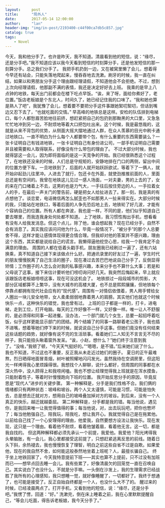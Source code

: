 ```yaml
---
layout:     post
title:      "局外人"
date:       2017-05-14 12:00:00
author:     "lan"
header-img: "img/in-post/2193400-c44f00ca7db5c857.jpg"
catalog: true
tags:
    - Novel
---
```


今天，我和他分手了。也许是昨天，我不知道。清晨看到他的短信，说：“缘尽，还是分手吧。”我不知道应该以我今天看到短信的时刻算分手，还是他发短信的那一刻算分手。总之我们分手了。
我把手机扔到一边，又在被窝里懒了会儿，想着得今早还有站会，只能失落地爬起来，慢吞吞地去洗漱。刷牙的时候，我一直在纠结，如果以和男朋友分手这个理由跟经理请假，不知道他会不会拒绝。不过，想到上次向经理请假，他那副不满的表情，我还是决定好好去上班。
我乘的是早上八点钟的地铁，每天出门前都会在楼下吃点早饭。“诶，来了呀，面给你煮好了，老位置。”饭店老板娘是个东北人，时间久了，她已经记住我的口味了。“我和她也算是熟人了吧”，我犹豫了会儿，想着要不要把分手这件事跟她絮叨絮叨，但话到嘴边又忍下去了，“也就吃面的交情。”
早高峰的地铁总是这样。安检的队伍排到电梯口，每个人都愁眉苦脸地往前挤，想赶紧把自己的包扔到那黝黑的大口里，又急急忙忙地冲到另一边，不耐烦地等着大口把包吐出来。这个时候，我是最悠哉的，这就是从来不背包的优势，从侧面大摇大摆地通过人群，在众人羡慕的目光中刷卡通过地铁口。一直不明白为什么每个人都要带个包，有什么重要的东西需要装么？一张卡证明自己有钱进地铁，一张卡证明自己有身份进公司，一部手机证明自己需要并且被需要和人取得联系，好像没有什么带包的理由了。
不过大部分时候，我也就得瑟这一会儿，因为即将面临的是这一天竞争的开始。我已经很熟悉这个过程了，在地铁还没来的时候，人们总是守规矩的，安静地排在门口的两侧，留出中间的位置方便下车。一旦地铁到了，后面的人就开始跃跃欲试，等着下了一俩人，就开始卯起劲儿往里冲。人进去了就行，包还卡在外面，就使劲推推前面的人，里面总还是有空间的。我曾在地铁这儿见过一感人场面，一对夫妻，男的上去的了，女的来在门口堵着上不去，这男的也是力气大，一手往后按住旁边的人，一手拉着女人的手，在最后一声关门的警告前，硬是把女人给扯进去了。那一刻，我是真的有点想他了。谈恋爱，电话微信再怎么腻歪也不如那男人一扯来得实在。大部分时候的我，只能站在地铁口，等着后面的人争先恐后地上去，地铁轮了好几波，才能有个容纳自己的位置。所有人都在奔波，我也是一样，不同的是，他们似乎知道自己要去哪里，而我连我身处何处都不知道。
上了地铁，我习惯性掏出手机，想看看有没有人给我发消息。但这个点儿，除了他，谁会想起我？现在已经分手，自然不会有消息了。其实我应该问问他为什么，毕竟一般情况下，“被分手”的那个人总要舍不得，这样才能让感情体现得更合情合理。但我却对他的答案并不感兴趣，理由这个东西，其实都是说给自己的谎言。我懒得逼他挖空心思，给我一个我肯定不会满意的理由。
周围的人都在低着头戳手机，朋友圈我已经刷过一遍了，还有六站换乘，真不知道自己接下来该做点什么好。把通讯录里的好友过了一遍，学生时代的朋友慢慢脱离了自己生活的圈子，现在凑过去苦巴巴地说自己分手了，反倒显得矫情；工作圈子的人怎么会对我的私事感兴趣，本来分手也不算什么大事；若是和父母说了这事，接下来估计要听他们唠叨询问好几天。我突然后悔起来，早上就应该跟饭店老板娘唠唠这事，现在可没这机会了。
地铁掠过一段段城市的剪影，大部分区域都算不上繁华，没有大城市的高楼大厦，也不总是熙熙攘攘，但地铁每个停靠点都拥有现代社会应有的“现代感”。周围有一对情侣依偎着，男人用手臂给女人圈出一块儿安全地带，女人柔柔弱弱地靠着男人的肩膀。其实他们也就这个时候快乐一点，这种快乐的错觉，我也曾有过。
上班的日子都是一样的，打卡，进电梯，走到工位，打开电脑。每天的工作好像不一样，又好像一样。唯一让人不舒服的，是必须得和同事一起进餐。没办法，一个部门就几个女生，总要一起招呼着吃饭，似乎这样更能显示部门的团结。两个结婚了的同事一路聊着老公孩子，我也插不进嘴，想着等她们停下来的时候，就说说自己分手这事。但她们竟没有任何结束这些话题的趋势，就好像有说不完的生活琐事。看着她们二人知无不言言无不尽的样子，我只能扭头瞅着窗外发呆。“诶，小赵，想什么？”她们终于注意到我了。“没啥，”我顿了顿，“今天天气挺好的。”“嗯嗯，是不错。”后来她们说了什么，我也不知道，不过这也不重要，反正我从未走近过她们的圈子。
夏日的正午最难熬，烈日晒得地面冒青烟，树叶被照耀地闪闪发光。虽然我待在空调房里，但这阳光一样烤得我心里烦躁得很。我想找个人聊聊，说什么都好，但周围的同事都在水深火热中，没人顾得上和我唠闲嗑。我也不想让经理觉得我上班就是在浑水摸鱼，只能耐着性子，等着时针慢慢跑向下班的位置。
我开始反思分手的原因，毕竟反思是“现代人”进步的关键步骤。
第一种解释是，分手是我们性格不合。我们俩的情绪都只有两种状态：坡峰和坡谷。两个人又太谨慎，可能是习惯，可能是怕失去，总是想去迁就对方，想用自己的坡峰叠加掉对方的坡谷。到后来，没有一个人真正的快乐，越迁就越委屈。
第二种解释是，分手都是我的错。每当他说，遇见你，是我回来唯一让我觉得值得的事；每当他说，对，出去玩玩吧，把你也憋坏了；每当他勉强自己，陪我玩，陪我吃，想让我开心。我就觉得自己是在拖累他。以前给自己找了一个心安理得的理由，他爱我，自然要想方设法让我快乐。现在发现，这只是一个理由。看着他不耐烦，看着他皱着眉，看着他无言。这一切，都是我自找的。
但这两种解释都必须先承认一个前提，我爱他。我爱他？阳光烤得我头晕脑胀，有一会儿，我心里都接受这前提了，只想赶紧逃离反思的前线。随着日头下斜，余热褪去，我也慢慢恢复了理智，明白之前这些自省不过是自欺。如果爱他，现在的我自然不舍，如何能这般泰然地坐着上班呢？人，最擅长骗自己。
终于坐上地铁回家了，今天我特意提前下班——其实也算不上提前，只不过没有加班而已——想早点回去睡一会儿。我有些累了，好像清晨欠的回笼觉一直在召唤自己。其实说白了也没什么，不就是分手嘛。一头倒在沙发上，我的生理需求已经战胜了我所有的心理感知，我只想睡一觉，就好像睡醒了，一切都好了。我终于想通了，也可能是接受了。反正自始自终都是一个人，也没什么大不了的。
醒过来的时候，已经凌晨两点了。打开手机，又看到他的短信，说：“缘尽，还是分手吧。”我愣了愣，回道：“好。”
洗漱完，倒在床上睡着之前，我在心里默默提醒自己，“等会儿吃面，得告诉老板娘，我今天分手了。”

